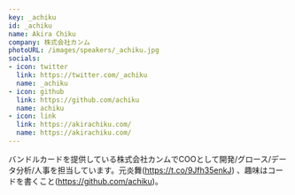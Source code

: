 ```yaml
---
key: _achiku
id: _achiku
name: Akira Chiku
company: 株式会社カンム
photoURL: /images/speakers/_achiku.jpg
socials:
- icon: twitter
  link: https://twitter.com/_achiku
  name: _achiku
- icon: github
  link: https://github.com/achiku
  name: achiku
- icon: link
  link: https://akirachiku.com/
  name: https://akirachiku.com/
---
```

バンドルカードを提供している株式会社カンムでCOOとして開発/グロース/データ分析/人事を担当しています。元炎舞(https://t.co/9Jfh35enkJ) 、趣味はコードを書くこと(https://github.com/achiku)。
